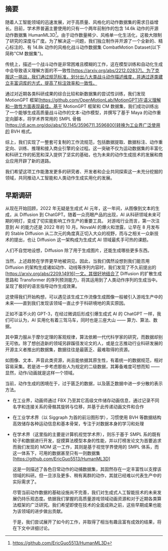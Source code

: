 ## 摘要

随着人工智能领域的迅速发展，对于高质量、风格化的动作数据集的需求日益增长。目前，学术界普遍主要使用的只有一个两年前制作的包含 14.6k 动作的开源动作数据集 HumanML3D[^1]。由于动作数量稀少、风格单一化生活化，这极大限制了研究的深度与广度。为了解决这一问题，我们独立制作并开源了一个全新的、精心标注的、有 14.8k 动作的风格化战斗动作数据集 CombatMotion Dataset(以下简称"CM 数据集")。

传统上，描述一个战斗动作是非常困难且模糊的工作，这在模型训练和自动化生成中会导致语义理解方面的不一致性[https://arxiv.org/abs/2212.02837]。为了克服这一挑战，我们通过规范标准，划分出八大类战斗动作描述维度，并通过逐类建立丰富词库的方式，提高了标注效率和一致性。

通过对近期各类科研成果的综合比较和新数据集的尝试性训练，我们发现 MotionGPT 框架[https://github.com/OpenMotionLab/MotionGPT]在语义理解和一致性方面表现最佳。基于 MotionGPT 框架和 CM 数据集，我们成功训练出了一个能够生成高质量战斗动作的文本-动作模型，并撰写了基于 Maya 的动作重定向脚本，将学术界常用的 SMPL 骨骼[https://dl.acm.org/doi/abs/10.1145/3596711.3596800]转换为工业界广泛使用的 BVH 格式。

综上，我们实现了一整套可复制的工作流规范，包括数据提取、数据标注、动作重定向、训练、推理和接入商业引擎的全过程。这一突破不仅为运动数据集的丰富化和科研工作的拓宽和深入提供了坚实的基础，也为未来的动作生成技术的发展和商业应用开辟了新的道路。

我们希望这项工作能激发更多的研究者、开发者和企业共同探索这一未充分挖掘的领域，共同推动人工智能和人类动作生成实用化的发展。

## 早期调研

从现在开始回顾，2022 年无疑是生成式 AI 元年，这一年间，从图像到文本的生成，从 Diffusion 到 ChatGPT。随着一众亮眼产品的出现，AI 从科研领域未来可期的明灯，变成了切实能影响工作生产的重要工具。
对游戏行业而言，第一次注意到 AI 的能力还是 2022 年的 10 月。NovalAI 的爆火和泄露，让早在 8 月发布的 Stable Diffusion 从二次元的角度真正切入大众的视野，而与之相关一众新技术的提出，也让 Diffusion 这一架构成为生成式 AI 领域最炙手可热的课题。

人们不自觉地设想，Diffusion 除了用于生成图片，还能生成哪些更多东西。

当然，上述趋势在学界更早地被洞见。因此，当我们偶然设想到我们能否用 Diffusion 的架构生成诸如动作、动线等序列内容时，我们发现了不久前提出的[https://arxiv.org/abs/2209.14916]一文。其很好地结合了 Diffusion 的扩散生成思路和 Transformer 的序列预测能力，将其运用到了人类动作序列的生成当中。呈现了极好的语言指导动作生成效果。

这使得我们开始构想，可以遇见该生成工作流像生成图像一般被引入游戏生产中的未来——直到我们发现该领域一直止步于科研境地的真实原因。

正如不温不火的 GPT-3，在经过微调后形成引爆生成式 AI 的 ChatGPT 一样，我们可以认为，AI 实用化有着三驾马车，同时也是三座大山 —— 算力、算法、数据。

其中算力服从于摩尔定理的客观规律，算法依赖一代代科学家的研究，而数据却别无可依。除了想创造新的领域另辟蹊径发论文的人，或是立志推动行业科研发展的开源主义者推出的数据集，数据往往是最匮乏、最难取得的资源。

如图像、文本、声音此类资源，尚且能依据其原生性，有着统一的数据规范，相对容易采集。若是进一步考虑那些人为规定的二级数据，其筹备难度可想而知 —— 显然，动作/动画就是这样一个领域。

当前，动作生成的困境在于，过于匮乏的数据，以及匮乏数据中进一步分散的表示方法。

-   在工业界，动画师通过 FBX 乃至其它高级文件储存动画信息，通过记录不同名字和连接关系的骨骼其旋转与位移，并基于此传递动画文件和合作
-   在工业学术界（以 Siggraph 为首的前沿图形学），习惯使用 BVH 等数据结构高效储存各种运动信息和基本骨架，专注于对数据本身的学习和处理
-   在学术界（这里指的主要是计算机视觉学术界），则乐于基于 SMPL 系的既有轮子和数据进行开发，捉摸算法模型本身的性能，并以打榜发论文为首要追求
    而我们发现的 MDM 这一工作，其则是基于视觉学界使用的 SMPL 体系，而这一体系下，可用的数据甚至只有一则数据集 [https://github.com/EricGuo5513/HumanML3D]

    这是一则描述了各色日常动作的动捕数据集，其固然存在一定丰富性以支撑该领域的科研。但一旦涉及更多、稍有离群的动作，其就已经难以代表生产中的实际需求了。

    尽管当前动作数据的基础设施尚不完善，我们对生成式人工智能技术的未来发展仍持乐观态度。依据我们掌握的高质量游戏领域动画资源和对于近期各类算法框架的广泛研究。我们希望即使在技术的全面成熟之前，这些早期成果也能为该领域的进步做出贡献。

    于是，我们尝试展开了如今的工作，并取得了相当有趣且富有成效的结果，将在下文中详细讨论。

[^1]: https://github.com/EricGuo5513/HumanML3D
